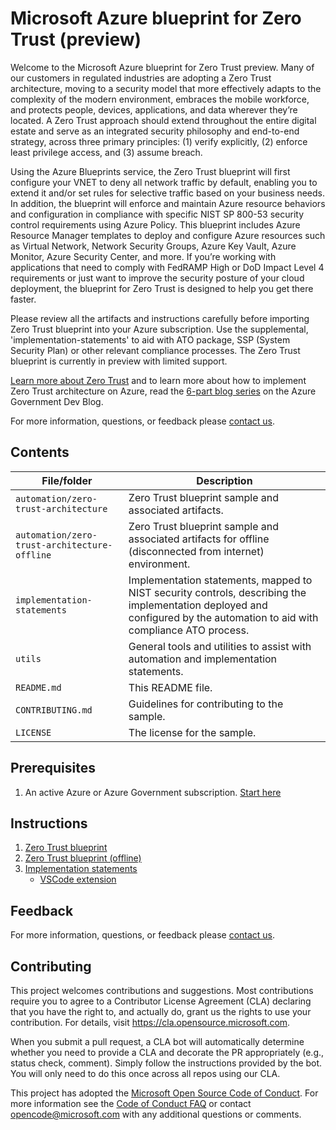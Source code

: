# Microsoft Azure blueprint for Zero Trust (preview)

Welcome to the Microsoft Azure blueprint for Zero Trust preview. Many of our customers in regulated industries are adopting a Zero Trust architecture, moving to a security model that more effectively adapts to the complexity of the modern environment, embraces the mobile workforce, and protects people, devices, applications, and data wherever they’re located. A Zero Trust approach should extend throughout the entire digital estate and serve as an integrated security philosophy and end-to-end strategy, across three primary principles: (1) verify explicitly, (2) enforce least privilege access, and (3) assume breach.

Using the Azure Blueprints service, the Zero Trust blueprint will first configure your VNET to deny all network traffic by default, enabling you to extend it and/or set rules for selective traffic based on your business needs. In addition, the blueprint will enforce and maintain Azure resource behaviors and configuration in compliance with specific NIST SP 800-53 security control requirements using Azure Policy. This blueprint includes Azure Resource Manager templates to deploy and configure Azure resources such as Virtual Network, Network Security Groups, Azure Key Vault, Azure Monitor, Azure Security Center, and more. If you’re working with applications that need to comply with FedRAMP High or DoD Impact Level 4 requirements or just want to improve the security posture of your cloud deployment, the blueprint for Zero Trust is designed to help you get there faster.

Please review all the artifacts and instructions carefully before importing Zero Trust blueprint into your Azure subscription. Use the supplemental, 'implementation-statements' to aid with ATO package, SSP (System Security Plan) or other relevant compliance processes. The Zero Trust blueprint is currently in preview with limited support.

[Learn more about Zero Trust](https://www.microsoft.com/en-us/security/business/zero-trust) and to learn more about how to implement Zero Trust architecture on Azure, read the [6-part blog series](https://devblogs.microsoft.com/azuregov/implementing-zero-trust-with-microsoft-azure-identity-and-access-management-1-of-6/) on the Azure Government Dev Blog.

For more information, questions, or feedback please [contact us](https://aka.ms/zerotrust-blueprint-feedback).

## Contents

| File/folder       | Description                                |
|-------------------|--------------------------------------------|
| `automation/zero-trust-architecture`      | Zero Trust blueprint sample and associated artifacts.                        |
| `automation/zero-trust-architecture-offline`      | Zero Trust blueprint sample and associated artifacts for offline (disconnected from internet) environment.                        |
| `implementation-statements`      | Implementation statements, mapped to NIST security controls, describing the implementation deployed and configured by the automation to aid with compliance ATO process.                         |
| `utils`      | General tools and utilities to assist with automation and implementation statements.                         |
| `README.md`       | This README file.                          |
| `CONTRIBUTING.md` | Guidelines for contributing to the sample. |
| `LICENSE`         | The license for the sample.                |

## Prerequisites

1. An active Azure or Azure Government subscription. [Start here](https://azure.microsoft.com/en-us/)

## Instructions

1. [Zero Trust blueprint](/automation/zero-trust-architecture/README.md)
2. [Zero Trust blueprint (offline)](/automation/zero-trust-architecture-offline/README.md)
3. [Implementation statements](/implementation-statements/README.md)
    * [VSCode extension](/utils/authoring-assistant/README.md)

## Feedback

For more information, questions, or feedback please [contact us](https://aka.ms/zerotrust-blueprint-feedback).

## Contributing

This project welcomes contributions and suggestions.  Most contributions require you to agree to a
Contributor License Agreement (CLA) declaring that you have the right to, and actually do, grant us
the rights to use your contribution. For details, visit https://cla.opensource.microsoft.com.

When you submit a pull request, a CLA bot will automatically determine whether you need to provide
a CLA and decorate the PR appropriately (e.g., status check, comment). Simply follow the instructions
provided by the bot. You will only need to do this once across all repos using our CLA.

This project has adopted the [Microsoft Open Source Code of Conduct](https://opensource.microsoft.com/codeofconduct/).
For more information see the [Code of Conduct FAQ](https://opensource.microsoft.com/codeofconduct/faq/) or
contact [opencode@microsoft.com](mailto:opencode@microsoft.com) with any additional questions or comments.
